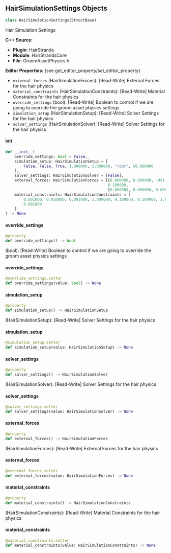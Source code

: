 ## HairSimulationSettings Objects

```python
class HairSimulationSettings(StructBase)
```

Hair Simulation Settings

**C++ Source:**

- **Plugin**: HairStrands
- **Module**: HairStrandsCore
- **File**: GroomAssetPhysics.h

**Editor Properties:** (see get_editor_property/set_editor_property)

- ``external_forces`` (HairSimulationForces):  [Read-Write] External Forces for the hair physics
- ``material_constraints`` (HairSimulationConstraints):  [Read-Write] Material Constraints for the hair physics
- ``override_settings`` (bool):  [Read-Write] Boolean to control if we are going to override the groom asset physics settings
- ``simulation_setup`` (HairSimulationSetup):  [Read-Write] Solver Settings for the hair physics
- ``solver_settings`` (HairSimulationSolver):  [Read-Write] Solver Settings for the hair physics

<a id="unreal.HairSimulationSettings.__init__"></a>

#### __init__

```python
def __init__(
    override_settings: bool = False,
    simulation_setup: HairSimulationSetup = [
        False, False, True, 1.000000, 1.000000, "root", 50.000000
    ],
    solver_settings: HairSimulationSolver = [False],
    external_forces: HairSimulationForces = [[0.000000, 0.000000, -981.000000],
                                             0.100000,
                                             [0.000000, 0.000000, 0.000000]],
    material_constraints: HairSimulationConstraints = [
        0.001000, 0.010000, 0.001000, 1.000000, 0.100000, 0.100000, 1.000000,
        0.001000
    ]
) -> None
```

<a id="unreal.HairSimulationSettings.override_settings"></a>

#### override_settings

```python
@property
def override_settings() -> bool
```

(bool):  [Read-Write] Boolean to control if we are going to override the groom asset physics settings

<a id="unreal.HairSimulationSettings.override_settings"></a>

#### override_settings

```python
@override_settings.setter
def override_settings(value: bool) -> None
```

<a id="unreal.HairSimulationSettings.simulation_setup"></a>

#### simulation_setup

```python
@property
def simulation_setup() -> HairSimulationSetup
```

(HairSimulationSetup):  [Read-Write] Solver Settings for the hair physics

<a id="unreal.HairSimulationSettings.simulation_setup"></a>

#### simulation_setup

```python
@simulation_setup.setter
def simulation_setup(value: HairSimulationSetup) -> None
```

<a id="unreal.HairSimulationSettings.solver_settings"></a>

#### solver_settings

```python
@property
def solver_settings() -> HairSimulationSolver
```

(HairSimulationSolver):  [Read-Write] Solver Settings for the hair physics

<a id="unreal.HairSimulationSettings.solver_settings"></a>

#### solver_settings

```python
@solver_settings.setter
def solver_settings(value: HairSimulationSolver) -> None
```

<a id="unreal.HairSimulationSettings.external_forces"></a>

#### external_forces

```python
@property
def external_forces() -> HairSimulationForces
```

(HairSimulationForces):  [Read-Write] External Forces for the hair physics

<a id="unreal.HairSimulationSettings.external_forces"></a>

#### external_forces

```python
@external_forces.setter
def external_forces(value: HairSimulationForces) -> None
```

<a id="unreal.HairSimulationSettings.material_constraints"></a>

#### material_constraints

```python
@property
def material_constraints() -> HairSimulationConstraints
```

(HairSimulationConstraints):  [Read-Write] Material Constraints for the hair physics

<a id="unreal.HairSimulationSettings.material_constraints"></a>

#### material_constraints

```python
@material_constraints.setter
def material_constraints(value: HairSimulationConstraints) -> None
```

<a id="unreal.HairGeometrySettings"></a>